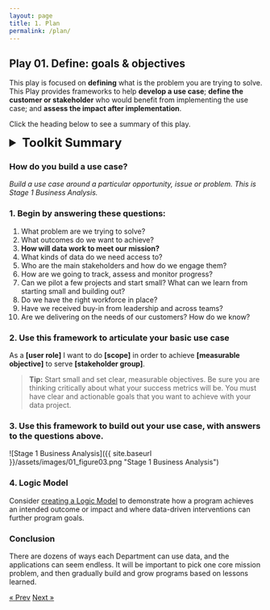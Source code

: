 ```yaml
---
layout: page
title: 1. Plan
permalink: /plan/
---
```


## Play 01. Define: goals & objectives

This play is focused on **defining** what is the problem you are trying to solve. This Play provides frameworks to help **develop a use case**; **define the customer or stakeholder** who would benefit from implementing the use case; and **assess the impact after implementation**.

Click the heading below to see a summary of this play.
<details>
  <summary style="font-size:18pt; font-weight: bold;">Toolkit Summary</summary>

* Build a use case
* Stage 1 business analysis framework
* [Logic model](https://www.practicalplaybook.org/resources/develop-logic-model)

</details>


### How do you build a use case? 
*Build a use case around a particular opportunity, issue or problem. This is Stage 1 Business Analysis.*

 ### 1. Begin by answering these questions:
1. What problem are we trying to solve? 
2. What outcomes do we want to achieve?
3. **How will data work to meet our mission?**
4. What kinds of data do we need access to?
5. Who are the main stakeholders and how do we engage them?
6. How are we going to track, assess and monitor progress?
7. Can we pilot a few projects and start small? What can we learn   from starting small and building out?
8. Do we have the right workforce in place?
9. Have we received buy-in from leadership and across teams?
10. Are we delivering on the needs of our customers? How do we know?


### 2. Use this framework to articulate your basic use case

As a **[user role]** I want to do **[scope]** in order to achieve **[measurable objective]** to serve **[stakeholder group]**.

>**Tip:**
>Start small and set clear, measurable objectives.
>Be sure you are thinking critically about what your success metrics will be. You must have clear and actionable goals that you want to achieve with your data project.

### 3. Use this framework to build out your use case, with answers to the questions above.

![Stage 1 Business Analysis]({{ site.baseurl }}/assets/images/01_figure03.png "Stage 1 Business Analysis")

### 4. Logic Model
Consider [creating a Logic Model](https://www.practicalplaybook.org/resources/develop-logic-model) to demonstrate how a program achieves an intended outcome or impact and where data-driven interventions can further program goals.

### Conclusion
There are dozens of ways each Department can use data, and the applications can seem endless. It will be important to pick one core mission problem, and then gradually build and grow programs based on lessons learned.


<!-- Pagination -->
<div class="pagination">
  <a class="pagination-item older" href="{{ site.baseurl }}/">&laquo; Prev</a>
  <a class="pagination-item newer" href="{{ site.baseurl }}/assess">Next &raquo;</a>
</div>
